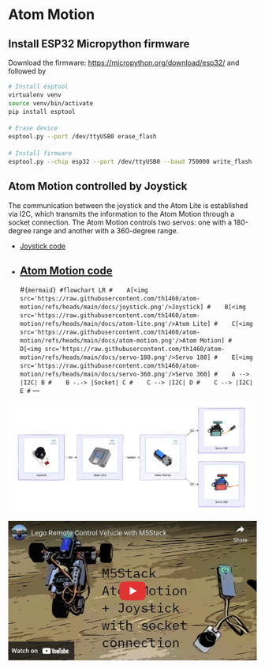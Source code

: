 # Atom Motion


## Install ESP32 Micropython firmware

Download the firmware: https://micropython.org/download/esp32/ and
followed by

``` bash
# Install esptool
virtualenv venv
source venv/bin/activate
pip install esptool

# Erase device
esptool.py --port /dev/ttyUSB0 erase_flash

# Install firmware
esptool.py --chip esp32 --port /dev/ttyUSB0 --baud 750000 write_flash -z 0x1000 esp32-20210902-v1.17.bin
```

## Atom Motion controlled by Joystick

The communication between the joystick and the Atom Lite is established
via I2C, which transmits the information to the Atom Motion through a
socket connection. The Atom Motion controls two servos: one with a
180-degree range and another with a 360-degree range.

- [Joystick
  code](https://github.com/th1460/atom-motion/blob/main/joystick.py)

- ## [Atom Motion code](https://github.com/th1460/atom-motion/blob/main/atom_motion.py)

  \#`{mermaid} #flowchart LR #    A[<img src='https://raw.githubusercontent.com/th1460/atom-motion/refs/heads/main/docs/joystick.png'/>Joystick] #    B[<img src='https://raw.githubusercontent.com/th1460/atom-motion/refs/heads/main/docs/atom-lite.png'/>Atom Lite] #    C[<img src='https://raw.githubusercontent.com/th1460/atom-motion/refs/heads/main/docs/atom-motion.png'/>Atom Motion] #    D[<img src='https://raw.githubusercontent.com/th1460/atom-motion/refs/heads/main/docs/servo-180.png'/>Servo 180] #    E[<img src='https://raw.githubusercontent.com/th1460/atom-motion/refs/heads/main/docs/servo-360.png'/>Servo 360] #    A --> |I2C| B #    B -.-> |Socket| C #    C --> |I2C| D #    C --> |I2C| E #`
  —

![](docs/diagram.png)

  

[![](https://raw.githubusercontent.com/th1460/atom-motion/refs/heads/main/docs/cover.png)](https://www.youtube.com/watch?v=GaSCiomFiuk)
